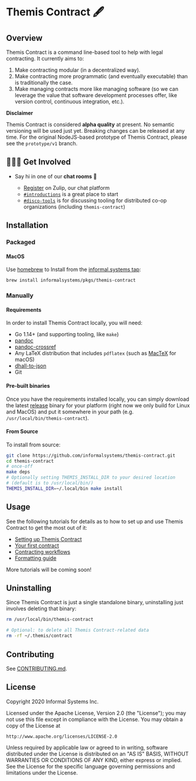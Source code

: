 # Themis Contract 🖋

## Overview

Themis Contract is a command line-based tool to help with legal contracting.
It currently aims to:

1. Make contracting modular (in a decentralized way).
2. Make contracting more programmatic (and eventually executable) than is
   traditionally the case.
3. Make managing contracts more like managing software (so we can leverage
   the value that software development processes offer, like version control,
   continuous integration, etc.).

**Disclaimer**

Themis Contract is considered **alpha quality** at present. No semantic
versioning will be used just yet. Breaking changes can be released at any time.
For the original NodeJS-based prototype of Themis Contract, please see the
`prototype/v1` branch.

## 🙋🏾‍♀️ Get Involved

- Say hi in one of our **chat rooms** :speech_balloon:
    - [Register][join-zulip] on Zulip, our chat platform
    - [`#introductions`][zulip-intros] is a great place to start
    - [`#disco-tools`][zulip-disco] is for discussing tooling for distributed  co-op organizations (including `themis-contract`)

   [join-zulip]: https://informal-systems.zulipchat.com/register/
   [zulip-intros]: https://informal-systems.zulipchat.com/#narrow/stream/268313-Introductions
   [zulip-disco]: https://informal-systems.zulipchat.com/#narrow/stream/268309-disco-tools

## Installation

### Packaged

#### MacOS

Use [homebrew](https://brew.sh/) to Install from the [informal.systems
tap](https://github.com/informalsystems/homebrew-pkgs):

```bash
brew install informalsystems/pkgs/themis-contract
```

### Manually

#### Requirements

In order to install Themis Contract locally, you will need:

- Go 1.14+ (and supporting tooling, like `make`)
- [pandoc]
- [pandoc-crossref][]
- Any LaTeX distribution that includes `pdflatex` (such as [MacTeX] for macOS)
- [dhall-to-json]
- Git

#### Pre-built binaries

Once you have the requirements installed locally, you can simply download the
latest [release] binary for your platform (right now we only build for Linux and
MacOS) and put it somewhere in your path (e.g.
`/usr/local/bin/themis-contract`).

#### From Source

To install from source:

```bash
git clone https://github.com/informalsystems/themis-contract.git
cd themis-contract
# once-off
make deps
# Optionally setting THEMIS_INSTALL_DIR to your desired location
# (default is to /usr/local/bin/)
THEMIS_INSTALL_DIR=~/.local/bin make install
```

## Usage

See the following tutorials for details as to how to set up and use Themis
Contract to get the most out of it:

- [Setting up Themis Contract](docs/01-setup.md)
- [Your first contract](docs/02-first-contract.md)
- [Contracting workflows](docs/03-workflows.md)
- [Formatting guide](docs/04-formatting.md)

More tutorials will be coming soon!

## Uninstalling

Since Themis Contract is just a single standalone binary, uninstalling just
involves deleting that binary:

```bash
rm /usr/local/bin/themis-contract

# Optional: to delete all Themis Contract-related data
rm -rf ~/.themis/contract
```

## Contributing

See [CONTRIBUTING.md](./CONTRIBUTING.md).

## License

Copyright 2020 Informal Systems Inc.

Licensed under the Apache License, Version 2.0 (the "License");
you may not use this file except in compliance with the License.
You may obtain a copy of the License at

    http://www.apache.org/licenses/LICENSE-2.0

Unless required by applicable law or agreed to in writing, software
distributed under the License is distributed on an "AS IS" BASIS,
WITHOUT WARRANTIES OR CONDITIONS OF ANY KIND, either express or implied.
See the License for the specific language governing permissions and
limitations under the License.

[dhall]: https://dhall-lang.org/
[pandoc]: https://pandoc.org/
[pandoc-crossref]: https://github.com/lierdakil/pandoc-crossref#installation
[mactex]: https://www.tug.org/mactex/
[dhall-to-json]: https://github.com/dhall-lang/dhall-haskell/tree/master/dhall-json
[release]: https://github.com/informalsystems/themis-contract/releases
